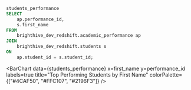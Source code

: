```sql
students_performance
SELECT 
    ap.performance_id, 
    s.first_name 
FROM 
    brighthive_dev_redshift.academic_performance ap 
JOIN 
    brighthive_dev_redshift.students s 
ON 
    ap.student_id = s.student_id;
```

<BarChart
    data={students_performance}
    x=first_name
    y=performance_id
    labels=true
    title="Top Performing Students by First Name"
    colorPalette={["#4CAF50", "#FFC107", "#2196F3"]}
/>